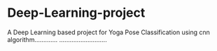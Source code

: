 # Deep-Learning-project

A Deep Learning based project for Yoga Pose Classification
using cnn algorithm.............
...........................
